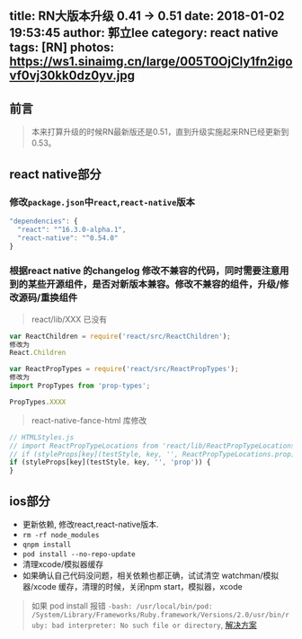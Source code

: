 title: RN大版本升级 0.41 -> 0.51
date: 2018-01-02 19:53:45
author: 郭立lee
category: react native
tags: [RN]
photos: https://ws1.sinaimg.cn/large/005T0OjCly1fn2igovf0vj30kk0dz0yv.jpg
---

## 前言
> 本来打算升级的时候RN最新版还是0.51，直到升级实施起来RN已经更新到0.53。

## react native部分

### 修改`package.json`中`react`,`react-native`版本
```javascript
"dependencies": { 
  "react": "^16.3.0-alpha.1", 
  "react-native": "^0.54.0"
}
```
### 根据react native 的changelog 修改不兼容的代码，同时需要注意用到的某些开源组件，是否对新版本兼容。修改不兼容的组件，升级/修改源码/重换组件

> react/lib/XXX 已没有 
```javascript
var ReactChildren = require('react/src/ReactChildren');
修改为
React.Children
```
```javascript
var ReactPropTypes = require('react/src/ReactPropTypes');
修改为
import PropTypes from 'prop-types';

PropTypes.XXXX
```

> react-native-fance-html 库修改
```javascript
// HTMLStyles.js 
// import ReactPropTypeLocations from 'react/lib/ReactPropTypeLocations'
// if (styleProps[key](testStyle, key, '', ReactPropTypeLocations.prop)) {
if (styleProps[key](testStyle, key, '', 'prop')) {
}
```

## ios部分

* 更新依赖, 修改react,react-native版本.
* `rm -rf node_modules`
* `qnpm install`
* `pod install --no-repo-update`
* 清理xcode/模拟器缓存
* 如果确认自己代码没问题，相关依赖也都正确，试试清空 watchman/模拟器/xcode 缓存，清理的时候，关闭npm start，模拟器，xcode

> 如果 pod install 报错 `-bash: /usr/local/bin/pod: /System/Library/Frameworks/Ruby.framework/Versions/2.0/usr/bin/ruby: bad interpreter: No such file or directory`, [解决方案](https://madordie.github.io/post/macos-high-sierra-cocoapods/)
